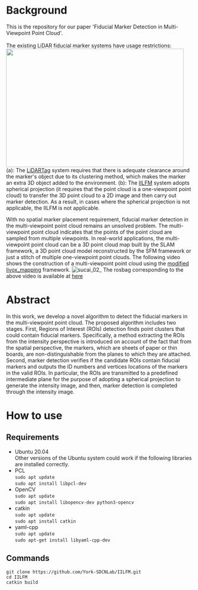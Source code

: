 # Background
This is the repository for our paper 'Fiducial Marker Detection in Multi-Viewpoint Point Cloud'.<br>
<br>
The existing LiDAR fiducial marker systems have usage restrictions: <br>
<img width="480" height="320" src="https://user-images.githubusercontent.com/58899542/175344791-ad9a54b5-a8f1-4cd1-9a95-dfbe96c55f07.png"/> <br>
(a): The [LiDARTag](https://github.com/UMich-BipedLab/LiDARTag) system requires that there is adequate clearance around the marker's object due to its clustering method, which makes the marker an extra 3D object added to the environment. (b): The [IILFM](https://github.com/York-SDCNLab/IILFM) system adopts spherical projection (it requires that the point cloud is a one-viewpoint point cloud) to transfer the 3D point cloud to a 2D image and then carry out marker detection. As a result, in cases where the spherical projection is not applicable, the IILFM is not applicable.




With no spatial marker placement requirement, fiducial marker detection in the multi-viewpoint point cloud remains an unsolved problem. The multi-viewpoint point cloud 
indicates that the points of the point cloud are sampled from multiple viewpoints. In real-world applications, the multi-viewpoint point cloud can be a 3D point cloud map built by the SLAM framework, a 3D point cloud model reconstructed by the SFM framework or just a stitch of multiple one-viewpoint point clouds. The following video shows the construction of a multi-viewpoint point cloud using the [modified livox_mapping](https://github.com/York-SDCNLab/Modified_livox_mapping) framework.
![sucai_02_](https://user-images.githubusercontent.com/58899542/174899500-b25e7412-fe16-42eb-b0ec-b994bd12066f.gif)
The rosbag corresponding to the above video is available at [here](https://drive.google.com/file/d/1Ky2VkhjBpM8Guu6jKD_OapUoRiTiqcfk/view?usp=sharing)
# Abstract
In this work,  we develop a novel algorithm to detect the fiducial markers in the multi-viewpoint point cloud. The proposed algorithm includes two stages. First, Regions of Interest (ROIs) detection finds point clusters that could contain fiducial markers. Specifically, a method extracting the ROIs from the intensity perspective is introduced on account of the fact that from the spatial perspective, the markers, which are sheets of paper or thin boards, are non-distinguishable from the planes to which they are attached. Second, marker detection verifies if the candidate ROIs contain fiducial markers and outputs the ID numbers and vertices locations of the markers in the valid ROIs. In particular, the ROIs are transmitted to a predefined intermediate plane for the purpose of adopting a spherical projection to generate the intensity image, and then, marker detection is completed through the intensity image.
# How to use
## Requirements
* Ubuntu 20.04 <br>
Other versions of the Ubuntu system could work if the following libraries are installed correctly.<br>
* PCL <br>
``sudo apt update``<br>
``sudo apt install libpcl-dev``<br>
* OpenCV <br>
``sudo apt update``<br>
``sudo apt install libopencv-dev python3-opencv``<br>
* catkin<br>
``sudo apt update``<br>
``sudo apt install catkin``<br>
* yaml-cpp <br>
``sudo apt update``<br>
``sudo apt-get install libyaml-cpp-dev``<br>

## Commands
```git clone https://github.com/York-SDCNLab/IILFM.git```<br>
```cd IILFM```<br>
```catkin build```<br>



